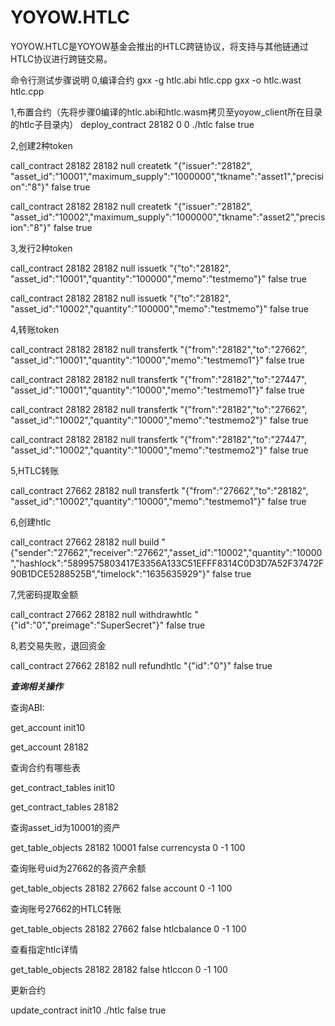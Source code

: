 # YOYOW.HTLC
YOYOW.HTLC是YOYOW基金会推出的HTLC跨链协议，将支持与其他链通过HTLC协议进行跨链交易。


命令行测试步骤说明
0,编译合约
gxx -g htlc.abi htlc.cpp
gxx -o htlc.wast htlc.cpp

1,布置合约（先将步骤0编译的htlc.abi和htlc.wasm拷贝至yoyow_client所在目录的htlc子目录内）
deploy_contract 28182  0 0 ./htlc false true

2,创建2种token

call_contract  28182  28182  null createtk  "{\"issuer\":\"28182\", \"asset_id\":\"10001\",\"maximum_supply\":\"1000000\",\"tkname\":\"asset1\",\"precision\":\"8\"}" false true

call_contract  28182  28182  null createtk  "{\"issuer\":\"28182\", \"asset_id\":\"10002\",\"maximum_supply\":\"1000000\",\"tkname\":\"asset2\",\"precision\":\"8\"}" false true

3,发行2种token

call_contract  28182  28182  null issuetk  "{\"to\":\"28182\", \"asset_id\":\"10001\",\"quantity\":\"100000\",\"memo\":\"testmemo\"}" false true

call_contract  28182  28182  null issuetk  "{\"to\":\"28182\", \"asset_id\":\"10002\",\"quantity\":\"100000\",\"memo\":\"testmemo\"}" false true

4,转账token

call_contract  28182  28182  null transfertk  "{\"from\":\"28182\",\"to\":\"27662\", \"asset_id\":\"10001\",\"quantity\":\"10000\",\"memo\":\"testmemo1\"}" false true

call_contract  28182  28182  null transfertk  "{\"from\":\"28182\",\"to\":\"27447\", \"asset_id\":\"10001\",\"quantity\":\"10000\",\"memo\":\"testmemo1\"}" false true

call_contract  28182  28182  null transfertk  "{\"from\":\"28182\",\"to\":\"27662\", \"asset_id\":\"10002\",\"quantity\":\"10000\",\"memo\":\"testmemo2\"}" false true

call_contract  28182  28182  null transfertk  "{\"from\":\"28182\",\"to\":\"27447\", \"asset_id\":\"10002\",\"quantity\":\"10000\",\"memo\":\"testmemo2\"}" false true


5,HTLC转账

call_contract  27662  28182  null transfertk  "{\"from\":\"27662\",\"to\":\"28182\", \"asset_id\":\"10002\",\"quantity\":\"10000\",\"memo\":\"testmemo1\"}" false true


6,创建htlc

call_contract  27662  28182  null build "{\"sender\":\"27662\",\"receiver\":\"27662\",\"asset_id\":\"10002\",\"quantity\":\"10000\",\"hashlock\":\"5899575803417E3356A133C51EFFF8314C0D3D7A52F37472F90B1DCE5288525B\",\"timelock\":\"1635635929\"}" false true

7,凭密码提取金额

call_contract  27662  28182  null withdrawhtlc  "{\"id\":\"0\",\"preimage\":\"SuperSecret\"}" false true


8,若交易失败，退回资金

call_contract  27662  28182  null refundhtlc  "{\"id\":\"0\"}" false true

*****查询相关操作*****

查询ABI:

get_account init10

get_account 28182


查询合约有哪些表

get_contract_tables init10

get_contract_tables 28182


查询asset_id为10001的资产

get_table_objects  28182  10001 false currencysta 0 -1 100


查询账号uid为27662的各资产余额

get_table_objects  28182  27662 false account 0 -1 100


查询账号27662的HTLC转账

get_table_objects  28182  27662 false htlcbalance 0 -1 100


查看指定htlc详情

get_table_objects  28182  28182 false htlccon 0 -1 100


更新合约

update_contract  init10 ./htlc false true
